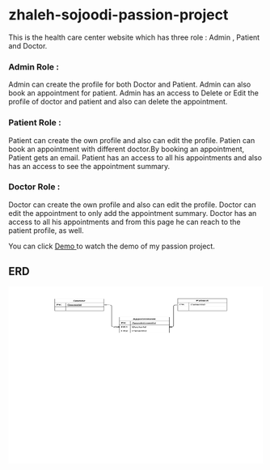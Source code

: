 # zhaleh-sojoodi-passion-project
This is the health care center website which has three role : Admin , Patient and Doctor.

### Admin Role :
Admin can create the profile for both Doctor and Patient. 
Admin can also book an appointment for patient. 
Admin has an access to Delete or Edit the profile of doctor and patient and also can delete the appointment.

### Patient Role :
Patient can create the own profile and also can edit the profile.
Patien can book an appointment with different doctor.By booking an appointment, Patient gets an email.
Patient has an access to all his appointments and also has an access to see the appointment summary.

### Doctor Role :
Doctor can create the own profile and also can edit the profile.
Doctor can edit the appointment to only add the appointment summary.
Doctor has an access to all his appointments and from this page he can reach to the patient profile, as well.

You can click <a href="https://drive.google.com/open?id=1M4fLpXDWICR3WgZcXzHhj_c52aT097Iq" >Demo </a> to watch the demo of my passion project.

## ERD
<img src="https://github.com/Jalehs/zhaleh-sojoodi-passion-project/blob/master/ERD.pdf" width="600px" height="350px" />
